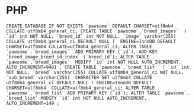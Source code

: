 # PHP

``
CREATE DATABASE IF NOT EXISTS `pawsome` DEFAULT CHARSET=utf8mb4 COLLATE utf8mb4_general_ci; CREATE TABLE `pawsome`.`breed_images` 
( `id` int NOT NULL, `breed_id` int NOT NULL, `image` varchar(255) COLLATE utf8mb4_general_ci DEFAULT NULL ) 
ENGINE=InnoDB DEFAULT CHARSET=utf8mb4 COLLATE=utf8mb4_general_ci; ALTER TABLE `pawsome`.`breed_images` 
ADD PRIMARY KEY (`id`), ADD KEY `breed_image_breed_id_index` (`breed_id`); ALTER TABLE `pawsome`.`breed_images` 
MODIFY `id` int NOT NULL AUTO_INCREMENT, AUTO_INCREMENT=9481 ; CREATE TABLE `pawsome`.`breed_list` 
( `id` int NOT NULL, `breed` varchar(255) COLLATE utf8mb4_general_ci NOT NULL, `sub_breed` varchar(255) 
CHARACTER SET utf8mb4 COLLATE utf8mb4_general_ci DEFAULT NULL ) ENGINE=InnoDB DEFAULT CHARSET=utf8mb4 
COLLATE=utf8mb4_general_ci; ALTER TABLE `pawsome`.`breed_list` ADD PRIMARY KEY (`id`); ALTER TABLE `pawsome`.
`breed_list` MODIFY `id` int NOT NULL AUTO_INCREMENT, AUTO_INCREMENT=149 ;
``
